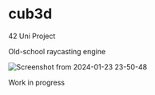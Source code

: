 # cub3d

42 Uni Project

Old-school raycasting engine

![Screenshot from 2024-01-23 23-50-48](https://github.com/winstonallo/cub3d/assets/136271426/c9d45df9-84e9-4842-867d-af9e9302ea86)


Work in progress
